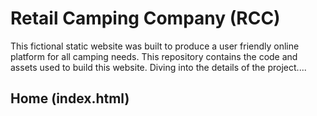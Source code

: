 # Retail Camping Company (RCC)

This fictional static website was built to produce a user friendly online platform for all camping needs. This repository contains the code and assets used to build this website. Diving into the details of the project.... 

## Home (index.html)
